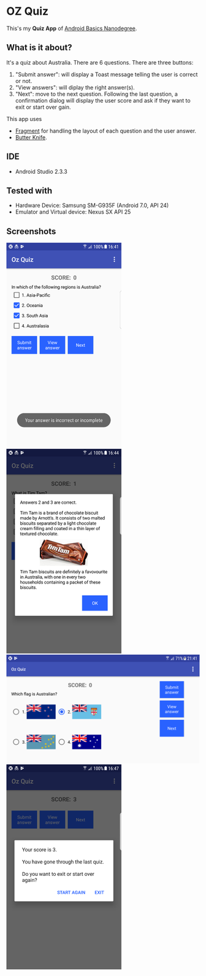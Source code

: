 # OZ Quiz
This's my **Quiz App** of [Android Basics Nanodegree](https://www.udacity.com/course/android-basics-nanodegree-by-google--nd803).

## What is it about?
It's a quiz about Australia. There are 6 questions.
There are three buttons:
1. "Submit answer": will display a Toast message telling the user is correct or not.
2. "View answers": will diplay the right answer(s).
3. "Next": move to the next question. Following the last question, a confirmation dialog will display the user score and ask if they want to exit or start over gain.

This app uses
* [Fragment](https://developer.android.com/training/basics/fragments/index.html) for handling the layout of each question and the user answer.
* [Butter Knife](http://jakewharton.github.io/butterknife/).

## IDE
* Android Studio 2.3.3

## Tested with
* Hardware Device: Samsung SM-G935F (Android 7.0, API 24)
* Emulator and Virtual device: Nexus SX API 25

## Screenshots
<img src="https://raw.githubusercontent.com/PackHg/ABND-OzQuiz/master/screenshots/screen01.png" width="300">
<img src="https://raw.githubusercontent.com/PackHg/ABND-OzQuiz/master/screenshots/screen02.png" width="300">
<img src="https://raw.githubusercontent.com/PackHg/ABND-OzQuiz/master/screenshots/screen03.png" width="600">
<img src="https://raw.githubusercontent.com/PackHg/ABND-OzQuiz/master/screenshots/screen04.png" width="300">
